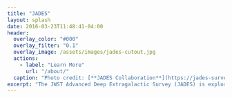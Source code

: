 ```yaml
---
title: "JADES"
layout: splash
date: 2016-03-23T11:48:41-04:00
header:
  overlay_color: "#000"
  overlay_filter: "0.1"
  overlay_image: /assets/images/jades-cutout.jpg
  actions:
    - label: "Learn More"
      url: "/about/"
  caption: "Photo credit: [**JADES Collaboration**](https://jades-survey.github.io)"
excerpt: "The JWST Advanced Deep Extragalactic Survey (JADES) is exploring the universe of high-redshift galaxies using the transformative opportunity of the James Webb Space Telescope."
---
```


